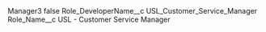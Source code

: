 <?xml version="1.0" encoding="UTF-8"?>
<CustomMetadata xmlns="http://soap.sforce.com/2006/04/metadata" xmlns:xsi="http://www.w3.org/2001/XMLSchema-instance" xmlns:xsd="http://www.w3.org/2001/XMLSchema">
    <label>Manager3</label>
    <protected>false</protected>
    <values>
        <field>Role_DeveloperName__c</field>
        <value xsi:type="xsd:string">USL_Customer_Service_Manager</value>
    </values>
    <values>
        <field>Role_Name__c</field>
        <value xsi:type="xsd:string">USL - Customer Service Manager</value>
    </values>
</CustomMetadata>
